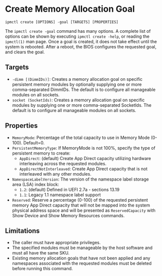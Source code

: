 # Create Memory Allocation Goal

```text
ipmctl create [OPTIONS] -goal [TARGETS] [PROPERTIES]
```

The `ipmctl create -goal` command has many options. A complete list of options can be shown by executing `ipmctl create -help`, or reading the `ipmctl(1)` man page. Once a goal is created, it does not take effect until the system is rebooted. After a reboot, the BIOS configures the requested goal, and clears the goal.

## **Targets**

* `-dimm [(DimmIDs)]`: Creates a memory allocation goal on specific persistent memory modules by optionally supplying one or more comma-separated DimmIDs. The default is to configure all manageable modules on all sockets.
* `socket (SocketIds)`: Creates a memory allocation goal on specific modules by supplying one or more comma-separated SocketIds. The default is to configure all manageable modules on all sockets.

## **Properties**

* `MemoryMode`: Percentage of the total capacity to use in Memory Mode \(0-100\). Default=0.
* `PersistentMemoryType`: If MemoryMode is not 100%, specify the type of persistent memory to create:
  * `AppDirect`: \(default\) Create App Direct capacity utilizing hardware interleaving across the requested modules.
  * `AppDirectNotInterleaved`: Create App Direct capacity that is not interleaved with any other modules.
* `NamespaceLabelVersion`: The version of the namespace label storage area \(LSA\) index block:
  * `1.2`: \(default\) Defined in UEFI 2.7a - sections 13.19
  * `1.1`: Legacy 1.1 namespace label support
* `Reserved`: Reserve a percentage \(0-100\) of the requested persistent memory App Direct capacity that will not be mapped into the system physical address space and will be presented as `ReservedCapacity` with Show Device and Show Memory Resources commands.

## **Limitations**

* The caller must have appropriate privileges.
* The specified modules must be manageable by the host software and must all have the same SKU.
* Existing memory allocation goals that have not been applied and any namespaces associated with the requested modules must be deleted before running this command.

